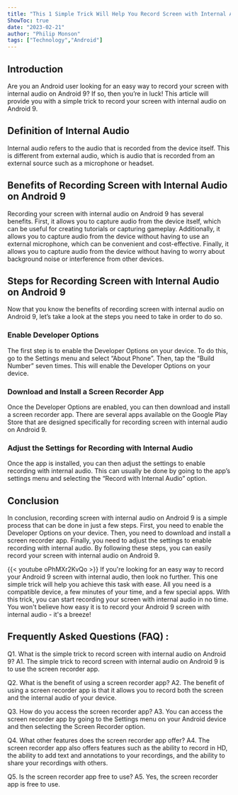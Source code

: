```yaml
---
title: "This 1 Simple Trick Will Help You Record Screen with Internal Audio on Android 9 - You Won't Believe What Happens Next!"
ShowToc: true 
date: "2023-02-21"
author: "Philip Monson" 
tags: ["Technology","Android"]
---
```

## Introduction
Are you an Android user looking for an easy way to record your screen with internal audio on Android 9? If so, then you’re in luck! This article will provide you with a simple trick to record your screen with internal audio on Android 9.

## Definition of Internal Audio
Internal audio refers to the audio that is recorded from the device itself. This is different from external audio, which is audio that is recorded from an external source such as a microphone or headset.

## Benefits of Recording Screen with Internal Audio on Android 9
Recording your screen with internal audio on Android 9 has several benefits. First, it allows you to capture audio from the device itself, which can be useful for creating tutorials or capturing gameplay. Additionally, it allows you to capture audio from the device without having to use an external microphone, which can be convenient and cost-effective. Finally, it allows you to capture audio from the device without having to worry about background noise or interference from other devices.

## Steps for Recording Screen with Internal Audio on Android 9
Now that you know the benefits of recording screen with internal audio on Android 9, let’s take a look at the steps you need to take in order to do so.

### Enable Developer Options
The first step is to enable the Developer Options on your device. To do this, go to the Settings menu and select “About Phone”. Then, tap the “Build Number” seven times. This will enable the Developer Options on your device.

### Download and Install a Screen Recorder App
Once the Developer Options are enabled, you can then download and install a screen recorder app. There are several apps available on the Google Play Store that are designed specifically for recording screen with internal audio on Android 9.

### Adjust the Settings for Recording with Internal Audio
Once the app is installed, you can then adjust the settings to enable recording with internal audio. This can usually be done by going to the app’s settings menu and selecting the “Record with Internal Audio” option.

## Conclusion
In conclusion, recording screen with internal audio on Android 9 is a simple process that can be done in just a few steps. First, you need to enable the Developer Options on your device. Then, you need to download and install a screen recorder app. Finally, you need to adjust the settings to enable recording with internal audio. By following these steps, you can easily record your screen with internal audio on Android 9.

{{< youtube oPhMXr2KvQo >}} 
If you're looking for an easy way to record your Android 9 screen with internal audio, then look no further. This one simple trick will help you achieve this task with ease. All you need is a compatible device, a few minutes of your time, and a few special apps. With this trick, you can start recording your screen with internal audio in no time. You won't believe how easy it is to record your Android 9 screen with internal audio - it's a breeze!

## Frequently Asked Questions (FAQ) :
Q1. What is the simple trick to record screen with internal audio on Android 9?
A1. The simple trick to record screen with internal audio on Android 9 is to use the screen recorder app.

Q2. What is the benefit of using a screen recorder app?
A2. The benefit of using a screen recorder app is that it allows you to record both the screen and the internal audio of your device.

Q3. How do you access the screen recorder app?
A3. You can access the screen recorder app by going to the Settings menu on your Android device and then selecting the Screen Recorder option.

Q4. What other features does the screen recorder app offer?
A4. The screen recorder app also offers features such as the ability to record in HD, the ability to add text and annotations to your recordings, and the ability to share your recordings with others.

Q5. Is the screen recorder app free to use?
A5. Yes, the screen recorder app is free to use.


